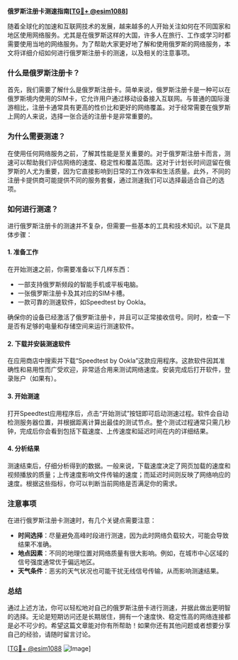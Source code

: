 **俄罗斯注册卡测速指南[[TG💪+ @esim1088](https://t.me/s/esim1088)]**

随着全球化的加速和互联网技术的发展，越来越多的人开始关注如何在不同国家和地区使用网络服务。尤其是在俄罗斯这样的大国，许多人在旅行、工作或学习时都需要使用当地的网络服务。为了帮助大家更好地了解和使用俄罗斯的网络服务，本文将详细介绍如何进行俄罗斯注册卡的测速，以及相关的注意事项。

### 什么是俄罗斯注册卡？

首先，我们需要了解什么是俄罗斯注册卡。简单来说，俄罗斯注册卡是一种可以在俄罗斯境内使用的SIM卡，它允许用户通过移动设备接入互联网。与普通的国际漫游相比，注册卡通常具有更高的性价比和更好的网络覆盖。对于经常需要在俄罗斯上网的人来说，选择一张合适的注册卡是非常重要的。

### 为什么需要测速？

在使用任何网络服务之前，了解其性能是至关重要的。对于俄罗斯注册卡而言，测速可以帮助我们评估网络的速度、稳定性和覆盖范围。这对于计划长时间逗留在俄罗斯的人尤为重要，因为它直接影响到日常的工作效率和生活质量。此外，不同的注册卡提供商可能提供不同的服务套餐，通过测速我们可以选择最适合自己的选项。

### 如何进行测速？

进行俄罗斯注册卡的测速并不复杂，但需要一些基本的工具和技术知识。以下是具体步骤：

#### 1. 准备工作

在开始测速之前，你需要准备以下几样东西：
- 一部支持俄罗斯频段的智能手机或平板电脑。
- 一张俄罗斯注册卡及其对应的SIM卡槽。
- 一款可靠的测速软件，如Speedtest by Ookla。

确保你的设备已经激活了俄罗斯注册卡，并且可以正常接收信号。同时，检查一下是否有足够的电量和存储空间来运行测速软件。

#### 2. 下载并安装测速软件

在应用商店中搜索并下载“Speedtest by Ookla”这款应用程序。这款软件因其准确性和易用性而广受欢迎，非常适合用来测试网络速度。安装完成后打开软件，登录账户（如果有）。

#### 3. 开始测速

打开Speedtest应用程序后，点击“开始测试”按钮即可启动测速过程。软件会自动检测服务器位置，并根据距离计算出最佳的测试节点。整个测试过程通常只需几秒钟，完成后你会看到包括下载速度、上传速度和延迟时间在内的详细结果。

#### 4. 分析结果

测速结束后，仔细分析得到的数据。一般来说，下载速度决定了网页加载的速度和视频播放的质量；上传速度影响文件传输的速度；而延迟时间则反映了网络响应的速度。根据这些指标，你可以判断当前网络是否满足你的需求。

### 注意事项

在进行俄罗斯注册卡测速时，有几个关键点需要注意：
- **时间选择**：尽量避免高峰时段进行测速，因为此时网络负载较大，可能会导致结果不准确。
- **地点因素**：不同的地理位置对网络质量有很大影响。例如，在城市中心区域的信号强度通常优于偏远地区。
- **天气条件**：恶劣的天气状况也可能干扰无线信号传输，从而影响测速结果。

### 总结

通过上述方法，你可以轻松地对自己的俄罗斯注册卡进行测速，并据此做出更明智的选择。无论是短期访问还是长期居住，拥有一个速度快、稳定性高的网络连接都是必不可少的。希望这篇文章能对你有所帮助！如果你还有其他问题或者想要分享自己的经验，请随时留言讨论。

[[TG💪+ @esim1088](https://t.me/s/esim1088) ![Image](https://i.postimg.cc/4NQfJmqS/Snipaste-2025-05-13-00-14-12.png)]